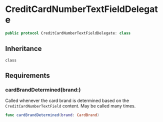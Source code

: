 # CreditCardNumberTextFieldDelegate

``` swift
public protocol CreditCardNumberTextFieldDelegate: class
```

## Inheritance

`class`

## Requirements

### cardBrandDetermined(brand:​)

Called whenever the card brand is determined based on the `CreditCardNumberTextField` content. May be
called many times.

``` swift
func cardBrandDetermined(brand: CardBrand)
```
